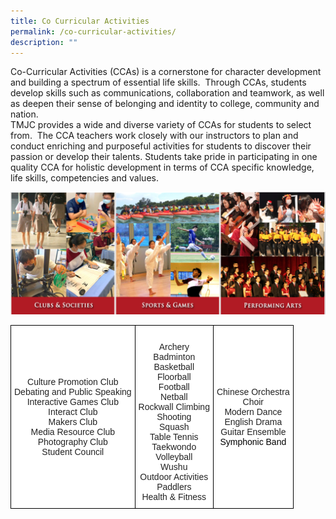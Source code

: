 ```yaml
---
title: Co Curricular Activities
permalink: /co-curricular-activities/
description: ""
---
```


Co-Curricular Activities (CCAs) is a cornerstone for character development and building a spectrum of essential life skills.  Through CCAs, students develop skills such as communications, collaboration and teamwork, as well as deepen their sense of belonging and identity to college, community and nation.  
TMJC provides a wide and diverse variety of CCAs for students to select from.  The CCA teachers work closely with our instructors to plan and conduct enriching and purposeful activities for students to discover their passion or develop their talents. Students take pride in participating in one quality CCA for holistic development in terms of CCA specific knowledge, life skills, competencies and values.

![](/images/CCA.png)

<style type="text/css">
.tg  {border-collapse:collapse;border-spacing:0;}
.tg td{border-color:black;border-style:solid;border-width:1px;font-family:Arial, sans-serif;font-size:14px;
  overflow:hidden;padding:10px 5px;word-break:normal;}
.tg th{border-color:black;border-style:solid;border-width:1px;font-family:Arial, sans-serif;font-size:14px;
  font-weight:normal;overflow:hidden;padding:10px 5px;word-break:normal;}
.tg .tg-a3j2{background-color:#FFF;color:#222;text-align:center;vertical-align:middle}
</style>
<table class="tg">
<thead>
  <tr>
    <td class="tg-a3j2">Culture Promotion Club<br>Debating and Public Speaking<br>Interactive Games Club<br>Interact Club<br>Makers Club<br>Media Resource Club<br>Photography Club<br>Student Council<br></td>
    <td class="tg-a3j2"> <br>Archery<br>Badminton<br>Basketball<br>Floorball<br>Football<br>Netball<br><span style="background-color:initial">Rockwall Climbing</span><br><span style="background-color:initial">Shooting</span><br><span style="background-color:initial">Squash </span><br><span style="background-color:initial">Table Tennis</span><br><span style="background-color:initial">Taekwondo</span><br><span style="background-color:initial">Volleyball</span><br><span style="background-color:initial">Wushu</span><br><span style="background-color:initial">Outdoor Activities</span><br><span style="background-color:initial">Paddlers</span><br><span style="background-color:initial">Health &amp; Fitness</span><span style="color:black;background-color:initial"> </span></td>
    <td class="tg-a3j2">Chinese  Orchestra<br>Choir<br>Modern Dance<br>English Drama<br>Guitar Ensemble<br><span style="color:black;background-color:initial">Symphonic Band</span></td>
  </tr>
</thead>
</table>

